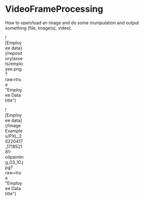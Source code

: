# VideoFrameProcessing
How to open/load an image and do some munipulation and output something (file, image(s), video).

<div style="width:60px ; height:60px">
![Employee data](/repository/assets/employee.png?raw=true "Employee Data title")
<div>
  
![Employee data](/Image Examples/PXL_20220417_171852181-oilpainting_03_10.jpg?raw=true "Employee Data title")
